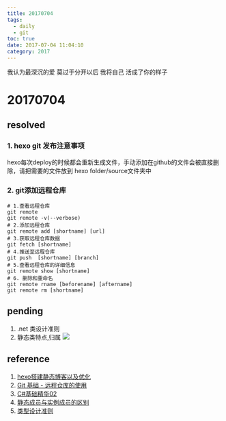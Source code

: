 ```yaml
---
title: 20170704
tags:
  - daily
  - git
toc: true
date: 2017-07-04 11:04:10
category: 2017
---
```

我认为最深沉的爱 莫过于分开以后 我将自己 活成了你的样子
<!--more-->

# 20170704

## resolved

### 1. hexo git 发布注意事项
hexo每次deploy的时候都会重新生成文件，手动添加在github的文件会被直接删除，请把需要的文件放到 hexo folder/source文件夹中

### 2. git添加远程仓库
```shell
# 1.查看远程仓库
git remote
git remote -v(--verbose)
# 2.添加远程仓库
git remote add [shortname] [url]
# 3.获取远程仓库数据
git fetch [shortname]
# 4.推送至远程仓库
git push  [shortname] [branch]
# 5.查看远程仓库的详细信息
git remote show [shortname]
# 6. 删除和重命名
git remote rname [beforename] [aftername]
git remote rm [shortname] 
```


## pending

1. .net 类设计准则
2. 静态类特点,归属
![](/images/20170704223036.png)

## reference

1. [hexo搭建静态博客以及优化][0]
2. [Git 基础 - 远程仓库的使用][1]
3. [C#基础精华02][2]
4. [静态成员与实例成员的区别][3]
5. [类型设计准则][4]

[0]:http://code.wileam.com/build-a-hexo-blog-and-optimize/
[1]:https://git-scm.com/book/zh/v1/Git-%E5%9F%BA%E7%A1%80-%E8%BF%9C%E7%A8%8B%E4%BB%93%E5%BA%93%E7%9A%84%E4%BD%BF%E7%94%A8
[2]:https://www.bbsmax.com/A/MyJxvj9edn/
[3]:http://dingjq.blog.51cto.com/260625/338636
[4]:https://msdn.microsoft.com/zh-cn/library/ms229036(v=vs.110).aspx